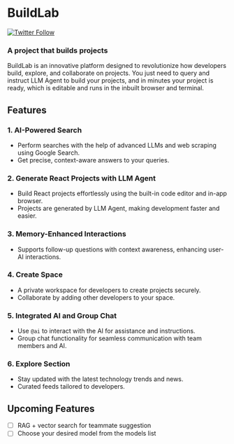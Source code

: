 # BuildLab

[![Twitter Follow](https://img.shields.io/twitter/follow/BuildLabAI?style=social)](https://x.com/buildlab_ai)

### A project that builds projects
BuildLab is an innovative platform designed to revolutionize how developers build, explore, and collaborate on projects. You just need to query and instruct LLM Agent to build your projects, and in minutes your project is ready, which is editable and runs in the inbuilt browser and terminal.

## Features

### 1. **AI-Powered Search**
- Perform searches with the help of advanced LLMs and web scraping using Google Search.
- Get precise, context-aware answers to your queries.

### 2. **Generate React Projects with LLM Agent**
- Build React projects effortlessly using the built-in code editor and in-app browser.
- Projects are generated by LLM Agent, making development faster and easier.

### 3. **Memory-Enhanced Interactions**
- Supports follow-up questions with context awareness, enhancing user-AI interactions.

### 4. **Create Space**
- A private workspace for developers to create projects securely.
- Collaborate by adding other developers to your space.

### 5. **Integrated AI and Group Chat**
- Use `@ai` to interact with the AI for assistance and instructions.
- Group chat functionality for seamless communication with team members and AI.

### 6. **Explore Section**
- Stay updated with the latest technology trends and news.
- Curated feeds tailored to developers.

## Upcoming Features

- [ ] RAG + vector search for teammate suggestion
- [ ] Choose your desired model from the models list
